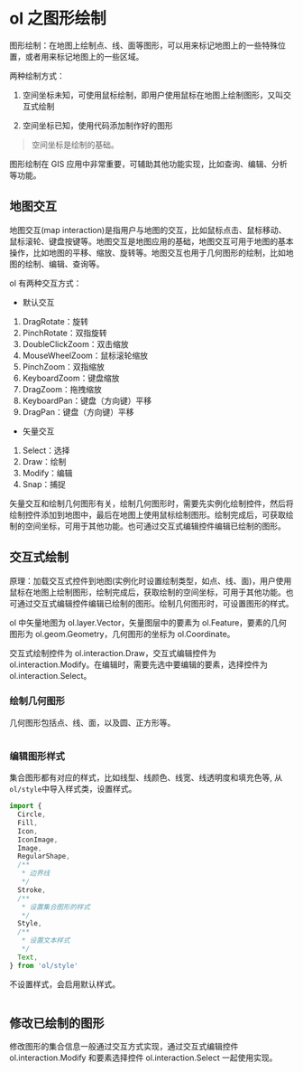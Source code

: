 # ol 之图形绘制

图形绘制：在地图上绘制点、线、面等图形，可以用来标记地图上的一些特殊位置，或者用来标记地图上的一些区域。

两种绘制方式：

1. 空间坐标未知，可使用鼠标绘制，即用户使用鼠标在地图上绘制图形，又叫交互式绘制

2. 空间坐标已知，使用代码添加制作好的图形

> 空间坐标是绘制的基础。

图形绘制在 GIS 应用中非常重要，可辅助其他功能实现，比如查询、编辑、分析等功能。

## 地图交互

地图交互(map interaction)是指用户与地图的交互，比如鼠标点击、鼠标移动、鼠标滚轮、键盘按键等。地图交互是地图应用的基础，地图交互可用于地图的基本操作，比如地图的平移、缩放、旋转等。地图交互也用于几何图形的绘制，比如地图的绘制、编辑、查询等。

ol 有两种交互方式：

- 默认交互

1. DragRotate：旋转
2. PinchRotate：双指旋转
3. DoubleClickZoom：双击缩放
4. MouseWheelZoom：鼠标滚轮缩放
5. PinchZoom：双指缩放
6. KeyboardZoom：键盘缩放
7. DragZoom：拖拽缩放
8. KeyboardPan：键盘（方向键）平移
9. DragPan：键盘（方向键）平移

- 矢量交互

1. Select：选择
2. Draw：绘制
3. Modify：编辑
4. Snap：捕捉

矢量交互和绘制几何图形有关，绘制几何图形时，需要先实例化绘制控件，然后将绘制控件添加到地图中，最后在地图上使用鼠标绘制图形。绘制完成后，可获取绘制的空间坐标，可用于其他功能。也可通过交互式编辑控件编辑已绘制的图形。

## 交互式绘制

原理：加载交互式控件到地图(实例化时设置绘制类型，如点、线、面)，用户使用鼠标在地图上绘制图形，绘制完成后，获取绘制的空间坐标，可用于其他功能。也可通过交互式编辑控件编辑已绘制的图形。绘制几何图形时，可设置图形的样式。

ol 中矢量地图为 ol.layer.Vector，矢量图层中的要素为 ol.Feature，要素的几何图形为 ol.geom.Geometry，几何图形的坐标为 ol.Coordinate。

交互式绘制控件为 ol.interaction.Draw，交互式编辑控件为 ol.interaction.Modify。在编辑时，需要先选中要编辑的要素，选择控件为 ol.interaction.Select。

### 绘制几何图形

几何图形包括点、线、面，以及圆、正方形等。

```js

```

### 编辑图形样式

集合图形都有对应的样式，比如线型、线颜色、线宽、线透明度和填充色等, 从`ol/style`中导入样式类，设置样式。

```js
import {
  Circle,
  Fill,
  Icon,
  IconImage,
  Image,
  RegularShape,
  /**
   * 边界线
   */
  Stroke,
  /**
   * 设置集合图形的样式
   */
  Style,
  /**
   * 设置文本样式
   */
  Text,
} from 'ol/style'
```

不设置样式，会启用默认样式。

```js

```

## 修改已绘制的图形

修改图形的集合信息一般通过交互方式实现，通过交互式编辑控件 ol.interaction.Modify 和要素选择控件 ol.interaction.Select 一起使用实现。

```js

```
